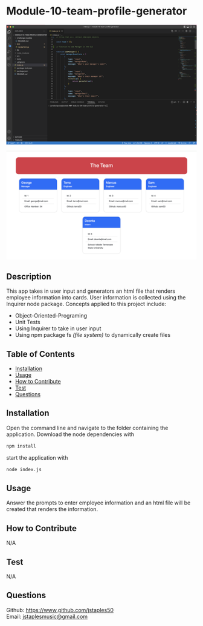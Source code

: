 # Module-10-team-profile-generator 

![team-profile-generator](./assets/team-generator.png)

![team-profile-generator-2](./assets/team-generator-2.png)

## Description
This app takes in user input and generators an html file that renders employee information into cards. User information is collected using the Inquirer node package. Concepts applied to this project include:
- Object-Oriented-Programing
- Unit Tests
- Using Inquirer to take in user input
- Using npm package fs *(file system)* to dynamically create files

## Table of Contents

- [Installation](#installation)
- [Usage](#usage)
- [How to Contribute](#how-to-contribute)
- [Test](#test)
- [Questions](#questions)

## Installation
Open the command line and navigate to the folder containing the application. Download the node dependencies with 
```bash
npm install
```
 start the application with 
```bash
node index.js
```

## Usage
Answer the prompts to enter employee information and an html file will be created that renders the information.

## How to Contribute
N/A

## Test
N/A

## Questions
Github: https://www.github.com/jstaples50<br>
Email: jstaplesmusic@gmail.com

